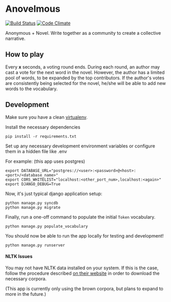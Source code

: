 # Anovelmous

[![Build Status](https://travis-ci.org/anovelmous-dev-squad/anovelmous.svg?branch=master)](https://travis-ci.org/anovelmous-dev-squad/anovelmous)
[![Code Climate](https://codeclimate.com/github/anovelmous-dev-squad/anovelmous/badges/gpa.svg)](https://codeclimate.com/github/anovelmous-dev-squad/anovelmous)

Anonymous + Novel. Write together as a community to create a collective narrative.

## How to play

Every **x** seconds, a voting round ends. During each round, an author may cast a vote for the next word in the novel.
However, the author has a limited pool of words, to be expanded by the top contributors.
If the author's votes are consistently being selected for the novel, he/she will be able to add new words to the vocabulary.


## Development

Make sure you have a clean [virtualenv](http://docs.python-guide.org/en/latest/dev/virtualenvs/).

Install the necessary dependencies
    
    pip install -r requirements.txt
    

Set up any necessary development environment variables or configure them in a hidden file like .env

For example: (this app uses postgres)
    
    export DATABASE_URL="postgres://<user>:<password>@<host>:<port>/<database_name>"
    export CORS_WHITELIST="localhost:<other_port_num>,localhost:<again>"
    export DJANGO_DEBUG=True

Now, it's just typical django application setup:

    python manage.py syncdb
    python manage.py migrate
    
Finally, run a one-off command to populate the initial `Token` vocabulary.

    python manage.py populate_vocabulary
    

You should now be able to run the app locally for testing and development!
    
    python manage.py runserver
    

#### NLTK Issues

You may not have NLTK data installed on your system. 
If this is the case, follow the procedure described [on their website](http://www.nltk.org/data.html) in order to
download the necessary corpora. 

(This app is currently only using the brown corpora, but plans to expand to more in the future.)